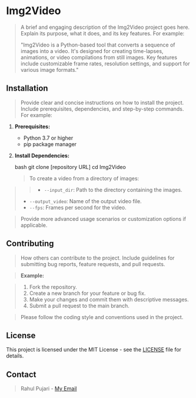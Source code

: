 # Img2Video

> A brief and engaging description of the Img2Video project goes here. Explain its purpose, what it does, and its key features. For example:
>
> "Img2Video is a Python-based tool that converts a sequence of images into a video. It's designed for creating time-lapses, animations, or video compilations from still images. Key features include customizable frame rates, resolution settings, and support for various image formats."

## Installation

> Provide clear and concise instructions on how to install the project. Include prerequisites, dependencies, and step-by-step commands. For example:

1.  **Prerequisites:**
    *   Python 3.7 or higher
    *   pip package manager

2.  **Install Dependencies:**

    bash
    git clone [repository URL]
    cd Img2Video
    > To create a video from a directory of images:

> > *   `--input_dir`:  Path to the directory containing the images.
> *   `--output_video`:  Name of the output video file.
> *   `--fps`:  Frames per second for the video.

> Provide more advanced usage scenarios or customization options if applicable.

## Contributing

> How others can contribute to the project. Include guidelines for submitting bug reports, feature requests, and pull requests.

> **Example:**

> 1.  Fork the repository.
> 2.  Create a new branch for your feature or bug fix.
> 3.  Make your changes and commit them with descriptive messages.
> 4.  Submit a pull request to the main branch.

> Please follow the coding style and conventions used in the project.

## License

This project is licensed under the MIT License - see the [LICENSE](LICENSE) file for details.

## Contact

> Rahul Pujari - [My Email](pujarirahulpandu@gmail.com)
